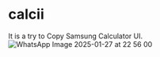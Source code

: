 # calcii

It is a try to Copy Samsung Calculator UI.
![WhatsApp Image 2025-01-27 at 22 56 00](https://github.com/user-attachments/assets/3b7544b8-355d-4ca2-ba3f-c8932d0f1bd3)

